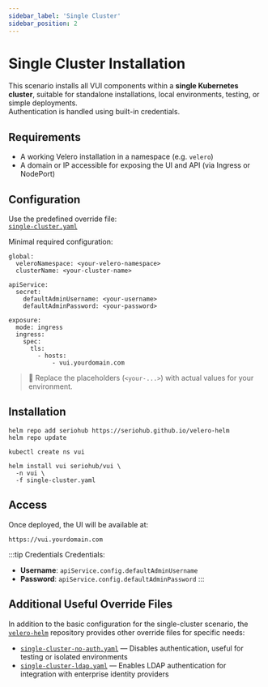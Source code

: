 ```yaml
---
sidebar_label: 'Single Cluster'
sidebar_position: 2
---
```


# Single Cluster Installation

This scenario installs all VUI components within a **single Kubernetes cluster**, suitable for standalone installations, local environments, testing, or simple deployments.  
Authentication is handled using built-in credentials.

## Requirements

- A working Velero installation in a namespace (e.g. `velero`)
- A domain or IP accessible for exposing the UI and API (via Ingress or NodePort)

## Configuration

Use the predefined override file:  
[`single-cluster.yaml`](https://github.com/seriohub/velero-helm/blob/main/examples/overrides/single-cluster.yaml)

Minimal required configuration:

```
global:
  veleroNamespace: <your-velero-namespace>
  clusterName: <your-cluster-name>

apiService:
  secret:
    defaultAdminUsername: <your-username>
    defaultAdminPassword: <your-password>

exposure:
  mode: ingress
  ingress:
    spec:
      tls:
        - hosts:
            - vui.yourdomain.com
```

> 📝 Replace the placeholders (`<your-...>`) with actual values for your environment.

## Installation

``` shell
helm repo add seriohub https://seriohub.github.io/velero-helm
helm repo update

kubectl create ns vui

helm install vui seriohub/vui \
  -n vui \
  -f single-cluster.yaml
```

## Access

Once deployed, the UI will be available at:

```
https://vui.yourdomain.com
```

:::tip Credentials
Credentials:

- **Username**: `apiService.config.defaultAdminUsername`
- **Password**: `apiService.config.defaultAdminPassword`
:::

## Additional Useful Override Files

In addition to the basic configuration for the single-cluster scenario, the [`velero-helm`](https://github.com/seriohub/velero-helm) repository provides other override files for specific needs:

- [`single-cluster-no-auth.yaml`](https://github.com/seriohub/velero-helm/blob/main/examples/overrides/single-cluster-no-auth.yaml) — Disables authentication, useful for testing or isolated environments
- [`single-cluster-ldap.yaml`](https://github.com/seriohub/velero-helm/blob/main/examples/overrides/single-cluster-ldap.yaml) — Enables LDAP authentication for integration with enterprise identity providers
